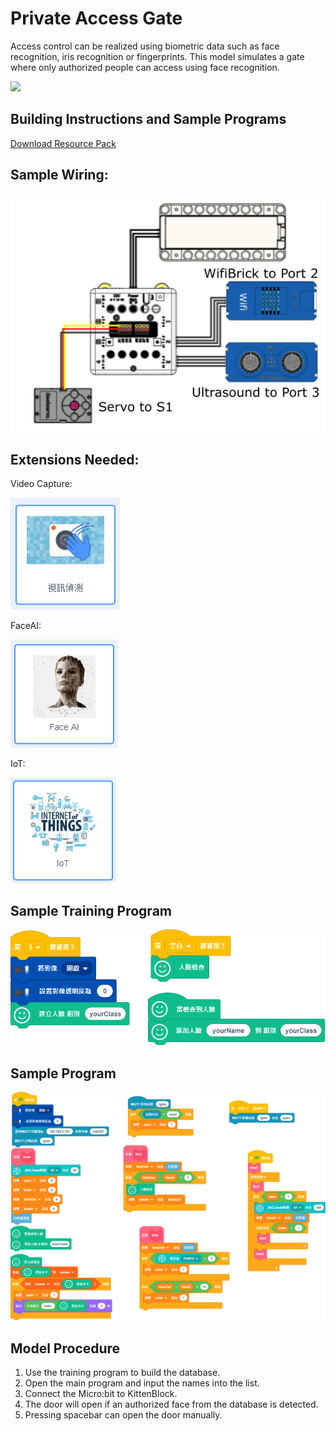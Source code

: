 # Private Access Gate

Access control can be realized using biometric data such as face recognition, iris recognition or fingerprints. This model simulates a gate where only authorized people can access using face recognition.

![](./images/ex2.png)

## Building Instructions and Sample Programs

[Download Resource Pack](http://bit.ly/AIOTKit_SH_ResourcsePack)

## Sample Wiring:

![](./images/gate_wire.png)

## Extensions Needed:

Video Capture:

![](./images/video.png)

FaceAI:

![](./images/faceai.png)

IoT:

![](./images/iot.png)

## Sample Training Program

![](./images/gate_train_code_1.87.png)

## Sample Program

![](./images/gate_code_1.87.png)

## Model Procedure

1. Use the training program to build the database.
2. Open the main program and input the names into the list.
3. Connect the Micro:bit to KittenBlock.
4. The door will open if an authorized face from the database is detected.
5. Pressing spacebar can open the door manually.